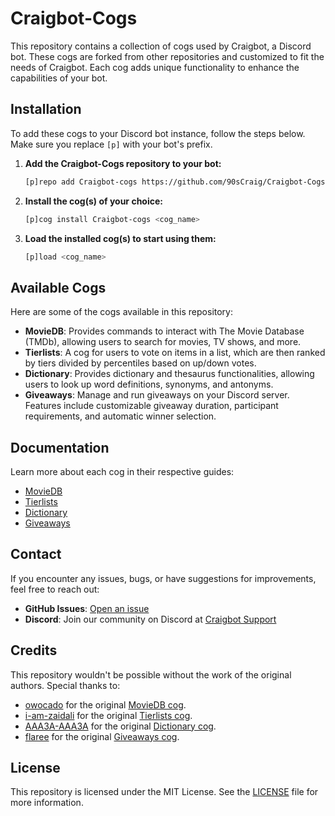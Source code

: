 # Craigbot-Cogs

This repository contains a collection of cogs used by Craigbot, a Discord bot. These cogs are forked from other repositories and customized to fit the needs of Craigbot. Each cog adds unique functionality to enhance the capabilities of your bot.

## Installation

To add these cogs to your Discord bot instance, follow the steps below. Make sure you replace `[p]` with your bot's prefix.

1. **Add the Craigbot-Cogs repository to your bot:**

    ```bash
    [p]repo add Craigbot-cogs https://github.com/90sCraig/Craigbot-Cogs
    ```

2. **Install the cog(s) of your choice:**

    ```bash
    [p]cog install Craigbot-cogs <cog_name>
    ```

3. **Load the installed cog(s) to start using them:**

    ```bash
    [p]load <cog_name>
    ```

## Available Cogs

Here are some of the cogs available in this repository:

- **MovieDB**: Provides commands to interact with The Movie Database (TMDb), allowing users to search for movies, TV shows, and more.
- **Tierlists**: A cog for users to vote on items in a list, which are then ranked by tiers divided by percentiles based on up/down votes.
- **Dictionary**: Provides dictionary and thesaurus functionalities, allowing users to look up word definitions, synonyms, and antonyms.
- **Giveaways**: Manage and run giveaways on your Discord server. Features include customizable giveaway duration, participant requirements, and automatic winner selection.

## Documentation

Learn more about each cog in their respective guides:

- [MovieDB](./moviedb/README.md)
- [Tierlists](./tierlists/README.md)
- [Dictionary](./dictionary/README.rst)
- [Giveaways](./giveaways/README.md)

## Contact

If you encounter any issues, bugs, or have suggestions for improvements, feel free to reach out:

- **GitHub Issues**: [Open an issue](https://github.com/90sCraig/Craigbot-Cogs/issues)
- **Discord**: Join our community on Discord at [Craigbot Support](https://discord.gg/7ympDwSEqA)

## Credits

This repository wouldn't be possible without the work of the original authors. Special thanks to:

- [owocado](https://github.com/owocado) for the original [MovieDB cog](https://github.com/owocado/cogs).
- [i-am-zaidali](https://github.com/i-am-zaidali) for the original [Tierlists cog](https://github.com/i-am-zaidali/bounty-cogs).
- [AAA3A-AAA3A](https://github.com/AAA3A-AAA3A) for the original [Dictionary cog](https://github.com/AAA3A-AAA3A/AAA3A-cogs).
- [flaree](https://github.com/flaree) for the original [Giveaways cog](https://github.com/flaree/flare-cogs).

## License

This repository is licensed under the MIT License. See the [LICENSE](./LICENSE) file for more information.
